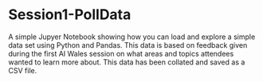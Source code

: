 # Session1-PollData

A simple Jupyer Notebook showing how you can load and explore a simple data set using Python and Pandas. This data is based on feedback given during the first AI Wales session on what areas and topics attendees wanted to learn more about. This data has been collated and saved as a CSV file.  
